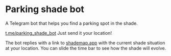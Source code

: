 # Parking shade bot

A Telegram bot that helps you find a parking spot in the shade.

[t.me/parking_shade_bot](https://t.me/parking_shade_bot)
Just send it your location!

The bot replies with a link to [shademap.app](shademap.app) with the current
shade situation at your location.
You can slide the time bar to see how the shade will evolve.
